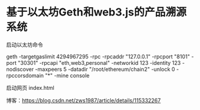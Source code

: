 # 基于以太坊Geth和web3.js的产品溯源系统

启动以太坊命令

geth -targetgaslimit 4294967295 -rpc -rpcaddr "127.0.0.1" -rpcport "8101" -port "30301" -rpcapi "eth,web3,personal" -networkid 123 -identity 123 -nodiscover -maxpeers 5 -datadir "/root/ethereum/chain2" -unlock 0 -rpccorsdomain "*" -mine console

启动网页 index.html 


博客：https://blog.csdn.net/zws1987/article/details/115332267
